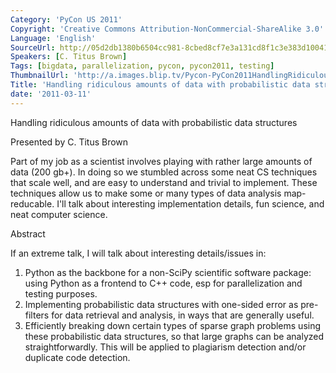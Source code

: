 ```yaml
---
Category: 'PyCon US 2011'
Copyright: 'Creative Commons Attribution-NonCommercial-ShareAlike 3.0'
Language: 'English'
SourceUrl: http://05d2db1380b6504cc981-8cbed8cf7e3a131cd8f1c3e383d10041.r93.cf2.rackcdn.com/pycon-us-2011/402_handling-ridiculous-amounts-of-data-with-probabilistic-data-structures.mp4
Speakers: [C. Titus Brown]
Tags: [bigdata, parallelization, pycon, pycon2011, testing]
ThumbnailUrl: 'http://a.images.blip.tv/Pycon-PyCon2011HandlingRidiculousAmountsOfDataWithProbabilisti974.png'
Title: 'Handling ridiculous amounts of data with probabilistic data structures'
date: '2011-03-11'
---
```

Handling ridiculous amounts of data with probabilistic data structures

Presented by C. Titus Brown

Part of my job as a scientist involves playing with rather large amounts of
data (200 gb+). In doing so we stumbled across some neat CS techniques that
scale well, and are easy to understand and trivial to implement. These
techniques allow us to make some or many types of data analysis map-reducable.
I'll talk about interesting implementation details, fun science, and neat
computer science.

Abstract

If an extreme talk, I will talk about interesting details/issues in:

  1. Python as the backbone for a non-SciPy scientific software package: using Python as a frontend to C++ code, esp for parallelization and testing purposes. 
  2. Implementing probabilistic data structures with one-sided error as pre-filters for data retrieval and analysis, in ways that are generally useful. 
  3. Efficiently breaking down certain types of sparse graph problems using these probabilistic data structures, so that large graphs can be analyzed straightforwardly. This will be applied to plagiarism detection and/or duplicate code detection. 

